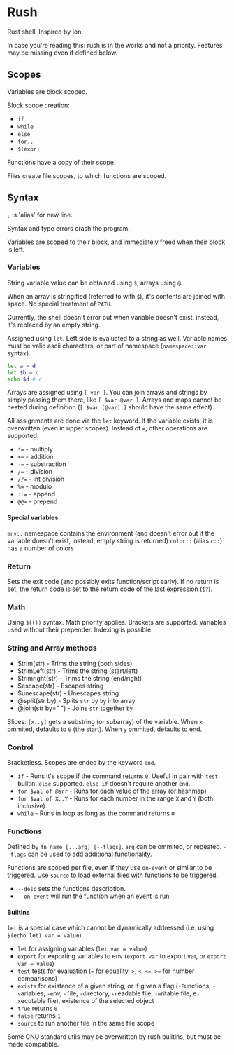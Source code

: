 # Rush

Rust shell. Inspired by Ion.

In case you're reading this: rush is in the works and not a priority. Features may be missing even if defined below.

## Scopes

Variables are block scoped.

Block scope creation:
- `if`
- `while`
- `else`
- `for..`
- `$(expr)`

Functions have a copy of their scope.

Files create file scopes, to which functions are scoped.

## Syntax

`;` is 'alias' for new line.

Syntax and type errors crash the program.

Variables are scoped to their block, and immediately freed when their block is left.

### Variables

String variable value can be obtained using `$`, arrays using `@`.

When an array is stringified (referred to with `$`), it's contents are joined with space.
No special treatment of `PATH`.

Currently, the shell doesn't error out when variable doesn't exist, instead, it's replaced by an empty string.

Assigned using `let`.
Left side is evaluated to a string as well.
Variable names must be valid ascii characters, or part of namespace (`namespace::var` syntax).

```sh
let a = d
let $b = c
echo $d # c
```

Arrays are assigned using `[ var ]`. You can join arrays and strings by simply passing them there, like `[ $var @var ]`.
Arrays and maps cannot be nested during definition (`[ $var [@var] ]` should have the same effect).

All assignments are done via the `let` keyword. If the variable exists, it is overwritten (even in upper scopes).
Instead of `=`, other operations are supported:

* `*=` - multiply
* `+=` - addition
* `-=` - substraction
* `/=` - division
* `//=` - int division
* `%=` - modulo
* `::=` - append
* `@@=` - prepend

#### Special variables

`env::` namespace contains the environment (and doesn't error out if the variable doesn't exist, instead, empty string is returned)
`color::` (alias `c::`) has a number of colors

### Return

Sets the exit code (and possibly exits function/script early). If no return is set, the return code is set to the return code of the last expression (`$?`).

### Math

Using `$(())` syntax. Math priority applies. Brackets are supported. Variables used without their prepender. Indexing is possible.

### String and Array methods

* $trim(str) - Trims the string (both sides)
* $trimLeft(str) - Trims the string (start/left)
* $trimright(str) - Trims the string (end/right)
* $escape(str) - Escapes string
* $unescape(str) - Unescapes string
* @split(str by) - Splits `str` by `by` into array
* @join(str by=" ") - Joins `str` together `by`

Slices: `[x..y]` gets a substring (or subarray) of the variable. When `x` ommited, defaults to `0` (the start). When `y` ommited, defaults to end.

### Control

Bracketless. Scopes are ended by the keyword `end`.

- `if` - Runs it's scope if the command returns `0`. Useful in pair with `test` builtin. `else` supported. `else if` doesn't require another `end`.
- `for $val of @arr` - Runs for each value of the array (or hashmap)
- `for $val of X..Y` - Runs for each number in the range `X` and `Y` (both inclusive).
- `while` - Runs in loop as long as the command returns `0`

### Functions

Defined by `fn name [...arg] [--flags]`. `arg` can be ommited, or repeated.
`--flags` can be used to add additional functionality.

Functions are scoped per file, even if they use `on-event` or similar to be triggered.
Use `source` to load external files with functions to be triggered.

- `--desc` sets the functions description.
- `--on-event` will run the function when an event is run

#### Builtins

`let` is a special case which cannot be dynamically addressed (i.e. using `$(echo let) var = value`).

* `let` for assigning variables (`let var = value`)
* `export` for exporting variables to env (`export var` to export var, or `export var = value`)
* `test` tests for evaluation (`=` for equality, `>`, `<`, `<=`, `>=` for number comparisons)
* `exists` for existance of a given string, or if given a flag (`-F`unctions, `-v`ariables, `-e`nv, `-f`ile, `-d`irectory, `-r`eadable file, `-w`ritable file, e`-x`ecutable file), existence of the selected object
* `true` returns `0`
* `false` returns `1`
* `source` to run another file in the same file scope

Some GNU standard utils may be overwritten by rush builtins, but must be made compatible.
